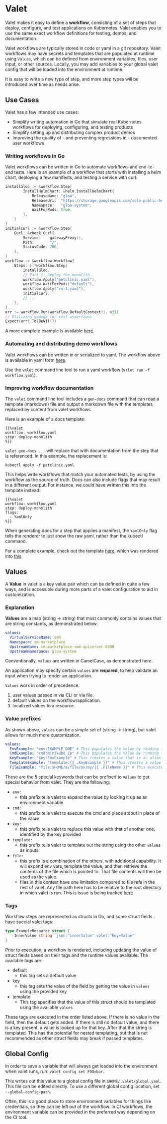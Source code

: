 # Valet

Valet makes it easy to define a **workflow**, consisting of a set of steps that deploy, configure, and test applications
on Kubernetes. Valet enables you to use the same exact workflow definitions for testing, demos, and documentation.

Valet workflows are typically stored in code or yaml in a git repository. Valet workflows may have secrets and templates 
that are populated at runtime using `Values`, which can be defined from environment variables, files, user input, or other 
sources. Locally, you may add variables to your global valet config that will be loaded into the environment at runtime. 

It is easy to write a new type of step, and more step types will be introduced over time as needs arise. 

## Use Cases

Valet has a few intended use cases:
* Simplify writing automation in Go that simulate real Kubernetes workflows for deploying, configuring, and testing products
* Simplify setting up and distributing complex product demos
* Improving the quality of - and preventing regressions in - documented user workflows

### Writing workflows in Go

Valet workflows can be written in Go to automate workflows and end-to-end tests. Here is an example of a workflow 
that starts with installing a helm chart, deploying a few manifests, and testing a service with curl: 

```go
installGloo := &workflow.Step{
        InstallHelmChart: &helm.InstallHelmChart{
            ReleaseName: "gloo",
            ReleaseUri:  "https://storage.googleapis.com/solo-public-helm/charts/gloo-1.3.17.tgz",
            Namespace:   "gloo-system",
            WaitForPods: true,
        },
    }
}
initialCurl := &workflow.Step{
    Curl: &check.Curl{
        Service:    gatewayProxy(),
        Path:       "/",
        StatusCode: 200,
    },
}
workflow := &workflow.Workflow{
    Steps: []*workflow.Step{
        installGloo,
        // Part 1: Deploy the monolith
        workflow.Apply("petclinic.yaml"),
        workflow.WaitForPods("default"),
        workflow.Apply("vs-1.yaml"),
        initialCurl,
        // ...
    },
}
err := workflow.Run(workflow.DefaultContext(), nil)
// Utilizing gomega for test assertions
Expect(err).To(BeNil())
```

A more complete example is available [here](test/e2e/gloo-petclinic/petclinic_test.go).

### Automating and distributing demo workflows

Valet workflows can be written in or serialized to yaml. The workflow above is available in yaml form 
[here](test/e2e/gloo-petclinic/workflow.yaml).

Use the `valet` command line tool to run a yaml workflow (`valet run -f workflow.yaml`).

### Improving workflow documentation

The `valet` command line tool includes a `gen-docs` command that can read a template (markdown) file and output 
a markdown file with the templates replaced by content from valet workflows. 

Here is an example of a docs template:
```
{{%valet 
workflow: workflow.yaml
step: deploy-monolith
%}}
```

`valet gen-docs ...` will replace that with documentation from the step that is referenced. In this example, the 
replacement is:
```
kubectl apply -f petclinic.yaml
```

This helps write workflows that match your automated tests, by using the workflow as the source of truth. Docs 
can also include flags that may result in a different output. For instance, we could have written this into the template
instead:
```
{{%valet 
workflow: workflow.yaml
step: deploy-monolith
flags:
  - YamlOnly
%}}
```

When generating docs for a step that applies a manifest, the `YamlOnly` flag tells the renderer to just show the
raw yaml, rather than the kubectl command. 

For a complete example, check out the template [here](test/e2e/gloo-petclinic/template.md), which was rendered into 
[this](test/e2e/gloo-petclinic/README.md)

## Values

A **Value** in valet is a key value pair which can be defined in quite a few ways, and is accessible during more parts 
of a valet configuration to aid in customization.

### Explanation

**Values** are a map (string -> string) that most commonly contains values that are string constants, as demonstrated below:

```yaml
values:
  VirtualServiceName: smh
  Namespace: sm-marketplace
  UpstreamName: sm-marketplace-smm-apiserver-8080
  UpstreamNamespace: gloo-system
```

Conventionally, `values` are written in CamelCase, as demonstrated here. 

An application may specify certain `values` are **required**, to help validate an input when trying to render an application.

`Values` work in order of precedence.

1) user values passed in via CLI or via file.
2) default values on the workflow/application. 
3) localized values to a resource.

### Value prefixes

As shown above, `values` can be a simple set of (string -> string), but valet allows for much more customization. 

```yaml
values:
  EnvExample: "env:EXAMPLE_ONE" # This populates the value by reading this environment variable
  CmdExample: "cmd:minikube ip" # This populates the value by running this command
  KeyExample: "key:EnvExample" # This creates a value that is an alias for another key
  TemplateExample: "template:{{ .KeyExample }}" # This creates a value by executing a go template using the other values
  FileExample: "file:$HOME/a/file/on/my/{{ .FileName }}" # This executes the template, expands the env, and then gets the content of the file 
``` 

These are the 5 special keywords that can be prefixed to `values` to get special behavior from valet.
They are the following:

* `env:`
    * this prefix tells valet to expand the value by looking it up as an environment variable
* `cmd:`
    * this prefix tells valet to execute the cmd and place stdout in place of the value
* `key:`
    * this prefix tells valet to replace this value with that of another one, identified by the key provided
* `template:`
    * this prefix tells valet to template out the string using the other `values` as inputs
* `file:`
    * this prefix is a combination of the others, with additional capability. It will expand env vars, template the value, 
    and then retrieve the contents of the file which is pointed to. That file contents will then be used as the value.
    * files in this context have one limitation compared to file refs in the rest of valet. Any file path here
    has to be relative to the root directory in which valet is run. This is issue is being tracked
    [here](https://github.com/solo-io/valet/issues/122)

### Tags

Workflow steps are represented as structs in Go, and some struct fields have special valet tags:
```go
type ExampleResource struct {
	InnerValue string `json:"innerValue" valet:"key=Value"`
}
```

Prior to execution, a workflow is rendered, including updating the value of struct fields based on their tags and 
the runtime values available. The available tags are:

* default
    * this tag sets a default value
* key
    * this tag sets the value of the field by getting the value in `values` using the provided key
* template
    * This tag specifies that the value of this struct should be templated using the available `values`

These tags are executed in the order listed above. If there is no value in the field, then the default gets added.
If there is still no default value, and there is a key present, a value is looked up for that key. After that the string
is templated. This has the potential for nested templating, but that is not recommended as other struct fields may break
if passed templates.

## Global Config

In order to save a variable that will always get loaded into the environment when valet runs, run:
`valet config set FOO=bar`. 

This writes out this value to a global config file in `$HOME/.valet/global.yaml`. This file can be edited 
directly. To use a different global config location, set `--global-config-path`. 

Often, this is a good place to store environment variables for things like credentials, so they can be left 
out of the workflow. In CI workflows, the environment variable can be provided in the preferred way depending 
on the CI tool. 